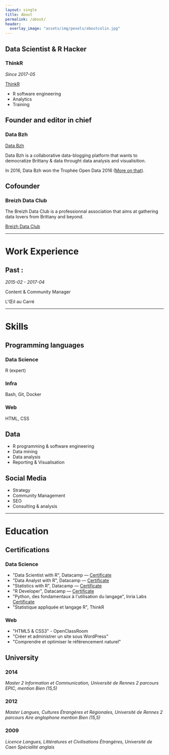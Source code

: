 ```yaml
---
layout: single
title: About
permalink: /about/
header: 
  overlay_image: "assets/img/pexels/aboutcolin.jpg"
---
```


## Data Scientist & R Hacker

### ThinkR

_Since 2017-05_

[ThinkR](www.thinkr.fr)

+ R software engineering 
+ Analytics
+ Training 

## Founder and editor in chief

### Data Bzh

[Data Bzh](http://data-bzh.fr/)

Data Bzh is a collaborative data-blogging platform that wants to democratize Brittany & data throught data analysis and visualisition.

In 2016, Data Bzh won the Trophée Open Data 2016 ([More on that](http://data-bzh.fr/data-bzh-trophee-open-data/)).

## Cofounder

### Breizh Data Club

The Breizh Data Club is a professionnal association that aims at gathering data lovers from Brittany and beyond. 

[Breizh Data Club](http://breizhdataclub.org/)

***

# Work Experience

## Past :

_2015-02 - 2017-04_

Content & Community Manager

L'Œil au Carré

***

# Skills

## Programming languages 

### Data Science 

R (expert)

### Infra

Bash, Git, Docker

### Web 

HTML, CSS 

## Data

- R programming & software engineering
- Data mining
- Data analysis
- Reporting & Visualisation

## Social Media

- Strategy
- Community Management
- SEO
- Consulting & analysis

***

# Education

## Certifications

### Data Science

- "Data Scientist with R", Datacamp — [Certificate](https://www.datacamp.com/statement-of-accomplishment/track/6a1dc89af0e2af71dda77320d79a111a852d888b)
- "Data Analyst with R", Datacamp — [Certificate](https://www.datacamp.com/statement-of-accomplishment/track/594723297fbece4f9a69f842f6c209181653b5ba)
- "Statistics with R", Datacamp — [Certificate](https://www.datacamp.com/statement-of-accomplishment/track/76c5ac60c83114db7c5c12b271942b183d34673e)
- "R Developer", Datacamp — [Certificate](https://www.datacamp.com/statement-of-accomplishment/track/bff07b28de9e258ae8b5d3f1cd8bcd0e88ada6e4)
- "Python, des fondamentaux à l'utilisation du langage", Inria Labs [Certificate](https://www.fun-mooc.fr/attestations/attestation_suivi_inria_41001S03_session03_7ce5d933c22fa40918bc95f3b99fd413.pdf)
- "Statistique appliquée et langage R", ThinkR 

### Web

- "HTML5 & CSS3" - OpenClassRoom 
- "Créer et administrer un site sous WordPress"
- "Comprendre et optimiser le référencement naturel"

## University

### 2014

_Master 2 Information et Communication, Université de Rennes 2
parcours EPIC, mention Bien (15,5)_

### 2012

_Master Langues, Cultures Étrangères et Régionales, Université de Rennes 2
parcours Aire anglophone mention Bien (15,5)_

### 2009

_Licence Langues, Littératures et Civilisations Étrangères, Université de Caen
Spécialité anglais_
